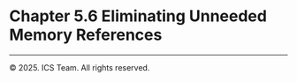 # Chapter  5.6 Eliminating Unneeded Memory References



------

© 2025. ICS Team. All rights reserved.